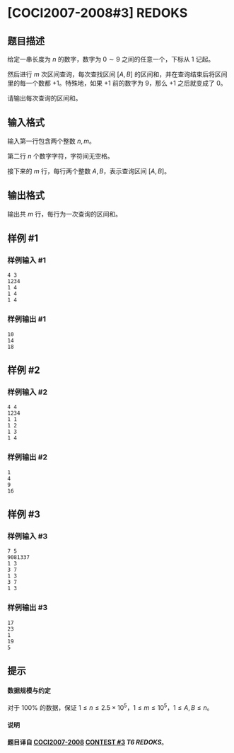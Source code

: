 # [COCI2007-2008#3] REDOKS

## 题目描述

给定一串长度为 $n$ 的数字，数字为 $0\sim 9$ 之间的任意一个，下标从 $1$ 记起。

然后进行 $m$ 次区间查询，每次查找区间 $[A,B]$ 的区间和，并在查询结束后将区间里的每一个数都 $+1$。特殊地，如果 $+1$ 前的数字为 $9$，那么 $+1$ 之后就变成了 $0$。

请输出每次查询的区间和。

## 输入格式

输入第一行包含两个整数 $n,m$。

第二行 $n$ 个数字字符，字符间无空格。

接下来的 $m$ 行，每行两个整数 $A,B$，表示查询区间 $[A,B]$。

## 输出格式

输出共 $m$ 行，每行为一次查询的区间和。

## 样例 #1

### 样例输入 #1
```
4 3
1234
1 4
1 4
1 4
```

### 样例输出 #1

```
10
14
18
```

## 样例 #2

### 样例输入 #2
```
4 4
1234
1 1
1 2
1 3
1 4
```

### 样例输出 #2

```
1
4
9
16
```

## 样例 #3

### 样例输入 #3
```
7 5
9081337
1 3
3 7
1 3
3 7
1 3
```

### 样例输出 #3

```
17
23
1
19
5
```

## 提示

#### 数据规模与约定

对于 $100\%$ 的数据，保证 $1\le n\le 2.5\times 10^5$，$1\le m\le 10^5$，$1\le A,B\le n$。
#### 说明

**题目译自 [COCI2007-2008](https://hsin.hr/coci/archive/2007_2008/) [CONTEST #3](https://hsin.hr/coci/archive/2007_2008/contest3_tasks.pdf) *T6 REDOKS***。
